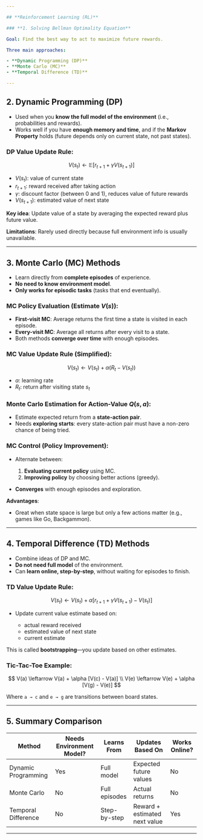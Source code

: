 ```yaml
---

## **Reinforcement Learning (RL)**

### **1. Solving Bellman Optimality Equation**

Goal: Find the best way to act to maximize future rewards.

Three main approaches:

- **Dynamic Programming (DP)**
- **Monte Carlo (MC)**
- **Temporal Difference (TD)**

---
```


## **2. Dynamic Programming (DP)**

- Used when you **know the full model of the environment** (i.e., probabilities and rewards).
- Works well if you have **enough memory and time**, and if the **Markov Property** holds (future depends only on current state, not past states).

### **DP Value Update Rule**:

$$
V(s_t) \leftarrow \mathbb{E}[r_{t+1} + \gamma V(s_{t+1})]
$$

- $V(s_t)$: value of current state
- $r_{t+1}$: reward received after taking action
- $\gamma$: discount factor (between 0 and 1), reduces value of future rewards
- $V(s_{t+1})$: estimated value of next state

**Key idea**: Update value of a state by averaging the expected reward plus future value.

**Limitations**: Rarely used directly because full environment info is usually unavailable.

---

## **3. Monte Carlo (MC) Methods**

- Learn directly from **complete episodes** of experience.
- **No need to know environment model**.
- **Only works for episodic tasks** (tasks that end eventually).

### **MC Policy Evaluation** (Estimate $V(s)$):

- **First-visit MC**: Average returns the first time a state is visited in each episode.
- **Every-visit MC**: Average all returns after every visit to a state.
- Both methods **converge over time** with enough episodes.

### **MC Value Update Rule (Simplified)**:

$$
V(s_t) \leftarrow V(s_t) + \alpha (R_t - V(s_t))
$$

- $\alpha$: learning rate
- $R_t$: return after visiting state $s_t$

### **Monte Carlo Estimation for Action-Value $Q(s,a)$**:

- Estimate expected return from a **state-action pair**.
- Needs **exploring starts**: every state-action pair must have a non-zero chance of being tried.

### **MC Control (Policy Improvement)**:

- Alternate between:

  1. **Evaluating current policy** using MC.
  2. **Improving policy** by choosing better actions (greedy).

- **Converges** with enough episodes and exploration.

**Advantages**:

- Great when state space is large but only a few actions matter (e.g., games like Go, Backgammon).

---

## **4. Temporal Difference (TD) Methods**

- Combine ideas of DP and MC.
- **Do not need full model** of the environment.
- Can **learn online, step-by-step**, without waiting for episodes to finish.

### **TD Value Update Rule**:

$$
V(s_t) \leftarrow V(s_t) + \alpha [r_{t+1} + \gamma V(s_{t+1}) - V(s_t)]
$$

- Update current value estimate based on:

  - actual reward received
  - estimated value of next state
  - current estimate

This is called **bootstrapping**—you update based on other estimates.

### **Tic-Tac-Toe Example**:

$$
V(a) \leftarrow V(a) + \alpha [V(c) - V(a)] \\
V(e) \leftarrow V(e) + \alpha [V(g) - V(e)]
$$

Where `a → c` and `e → g` are transitions between board states.

---

## **5. Summary Comparison**

| Method              | Needs Environment Model? | Learns From   | Updates Based On              | Works Online? |
| ------------------- | ------------------------ | ------------- | ----------------------------- | ------------- |
| Dynamic Programming | Yes                      | Full model    | Expected future values        | No            |
| Monte Carlo         | No                       | Full episodes | Actual returns                | No            |
| Temporal Difference | No                       | Step-by-step  | Reward + estimated next value | Yes           |

---
